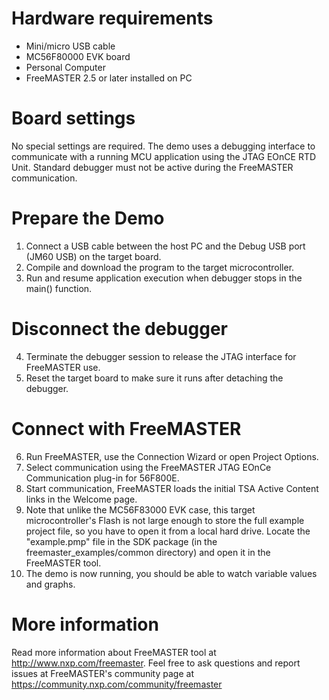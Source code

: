 Hardware requirements
=====================
- Mini/micro USB cable
- MC56F80000 EVK board
- Personal Computer
- FreeMASTER 2.5 or later installed on PC

Board settings
============
No special settings are required. The demo uses a debugging interface to communicate
with a running MCU application using the JTAG EOnCE RTD Unit. Standard debugger must 
not be active during the FreeMASTER communication.

Prepare the Demo
===============
1.  Connect a USB cable between the host PC and the Debug USB port (JM60 USB) on the target board.
2.  Compile and download the program to the target microcontroller.
3.  Run and resume application execution when debugger stops in the main() function.

Disconnect the debugger
=======================
4.  Terminate the debugger session to release the JTAG interface for FreeMASTER use.
5.  Reset the target board to make sure it runs after detaching the debugger.

Connect with FreeMASTER
=======================
6.  Run FreeMASTER, use the Connection Wizard or open Project Options.
7.  Select communication using the FreeMASTER JTAG EOnCe Communication plug-in for 56F800E.
8.  Start communication, FreeMASTER loads the initial TSA Active Content links in the Welcome page.
9.  Note that unlike the MC56F83000 EVK case, this target microcontroller's Flash 
    is not large enough to store the full example project file, so you have 
    to open it from a local hard drive. Locate the "example.pmp" file in the 
    SDK package (in the freemaster_examples/common directory) and open it in
    the FreeMASTER tool.
10. The demo is now running, you should be able to watch variable values and graphs.

More information
================
Read more information about FreeMASTER tool at http://www.nxp.com/freemaster.
Feel free to ask questions and report issues at FreeMASTER's 
community page at https://community.nxp.com/community/freemaster
